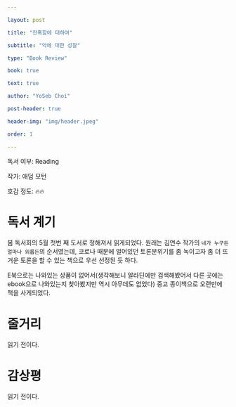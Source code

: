```yaml
---

layout: post

title: "잔혹함에 대하여"

subtitle: "악에 대한 성찰"

type: "Book Review"

book: true

text: true

author: "YoSeb Choi"

post-header: true

header-img: "img/header.jpeg"

order: 1

---
```


독서 여부: Reading

작가: 애덤 모턴

호감 정도: 🔥🔥

# 독서 계기

봄 독서회의 5월 첫번 째 도서로 정해져서 읽게되었다. 원래는 김연수 작가의 `네가 누구든 얼마나 외롭든`의 순서였는데, 코로나 때문에 얼어있던 토론분위기를 좀 녹이고자 좀 더 뜨거운 토론을 할 수 있는 책으로 우선 선정된 듯 하다.

E북으로는 나와있는 상품이 없어서(생각해보니 알라딘에만 검색해봤어서 다른 곳에는 ebook으로 나와있는지 찾아봤지만 역시 아무데도 없었다) 중고 종이책으로 오랜만에 책을 사게되었다.

# 줄거리

읽기 전이다.

# 감상평

읽기 전이다.